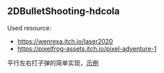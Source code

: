 
## 2DBulletShooting-hdcola

Used resource:

* https://wenrexa.itch.io/laser2020
* https://pixelfrog-assets.itch.io/pixel-adventure-1
  
平行左右打子弹的简单实现，[示例](https://hdcodepractice.github.io/UnityTips/2DBulletShooting/2DBulletShooting-hdcola/WebBuild/)
